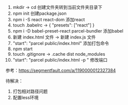 1. mkdir -> cd 创建文件夹转到当前文件夹目录下
2. npm init 创建package.json
3. npm i -S react react-dom 添加react
4. touch .babelrc ->
{
  "presets": ["react"]
}
5. npm i -D babel-preset-react parcel-bundler 添加babel
6. 新建 index.html 文件 -> 新建 index.js 文件
7. "start": "parcel public/index.html" 添加打包命令
8. npm start
9. touch .gitignore -> 
.cache
dist
node_modules
10. "start": "parcel public/index.html -p <port number>" 修改端口

参考：https://segmentfault.com/a/1190000012327384


待解决：
1. 打包相对路径问题
2. 配置less环境
